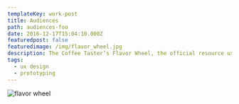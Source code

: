 ```yaml
---
templateKey: work-post
title: Audiences
path: audiences-foo
date: 2016-12-17T15:04:10.000Z
featuredpost: false
featuredimage: /img/flavor_wheel.jpg
description: The Coffee Taster’s Flavor Wheel, the official resource used by coffee tasters, has been revised for the first time this year.
tags:
  - ux design
  - prototyping
---
```


![flavor wheel](/img/flavor_wheel.jpg)



